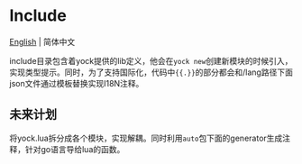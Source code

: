 # Include

[English](../../../lib/include/README.md) | 简体中文

include目录包含着yock提供的lib定义，他会在`yock new`创建新模块的时候引入，实现类型提示。同时，为了支持国际化，代码中`{{.}}`的部分都会和/lang路径下面json文件通过模板替换实现I18N注释。

## 未来计划

将yock.lua拆分成各个模块，实现解耦。同时利用`auto`包下面的generator生成注释，针对go语言导给lua的函数。